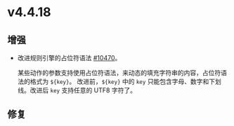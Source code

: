 # v4.4.18

## 增强

- 改进规则引擎的占位符语法 [#10470](https://github.com/emqx/emqx/pull/10470)。

  某些动作的参数支持使用占位符语法，来动态的填充字符串的内容，占位符语法的格式为 `${key}`。
  改进前，`${key}` 中的 `key` 只能包含字母、数字和下划线。改进后 `key` 支持任意的 UTF8 字符了。

## 修复

